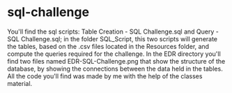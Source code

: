 # sql-challenge

You'll find the sql scripts: Table Creation - SQL Challenge.sql and Query - SQL Challenge.sql; in the folder SQL_Script, this two scripts will generate the tables, based on the .csv files located in the Resources folder, and compute the queries required for the challenge.
In the EDR directory you'll find two files named EDR-SQL-Challenge.png that show the structure of the database, by showing the connections between the data held in the tables.
All the code you'll find was made by me  with the help of the classes material.
